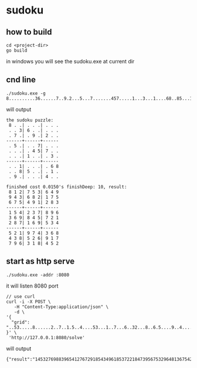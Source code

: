 # sudoku

## how to build
 
```
cd <project-dir>
go build
```
in windows you will see the sudoku.exe at current dir

## cnd line
```
./sudoku.exe -g 8..........36......7..9.2...5...7.......457.....1...3...1....68..85...1..9....4..
```
will output 
```
the sudoku puzzle: 
 8 . .| . . .| . . .
 . . 3| 6 . .| . . .
 . 7 .| . 9 .| 2 . .
------+------+------
 . 5 .| . . 7| . . .
 . . .| . 4 5| 7 . .
 . . .| 1 . .| . 3 .
------+------+------
 . . 1| . . .| . 6 8
 . . 8| 5 . .| . 1 .
 . 9 .| . . .| 4 . .

finished cost 0.0150's finishDeep: 10, result: 
 8 1 2| 7 5 3| 6 4 9
 9 4 3| 6 8 2| 1 7 5
 6 7 5| 4 9 1| 2 8 3
------+------+------
 1 5 4| 2 3 7| 8 9 6
 3 6 9| 8 4 5| 7 2 1
 2 8 7| 1 6 9| 5 3 4
------+------+------
 5 2 1| 9 7 4| 3 6 8
 4 3 8| 5 2 6| 9 1 7
 7 9 6| 3 1 8| 4 5 2
```

## start as http serve
```
./sudoku.exe -addr :8080
```
it will listen 8080 port 
```
// use curl 
curl -i -X POST \
   -H "Content-Type:application/json" \
   -d \
'{
  "grid": "..53.....8......2..7..1.5..4....53...1..7...6..32...8..6.5....9..4....3......97.."
}' \
 'http://127.0.0.1:8080/solve'
```
will output 
```
{"result":"145327698839654127672918543496185372218473956753296481367542819984761235521839764","time":"0.0030's"}
```
